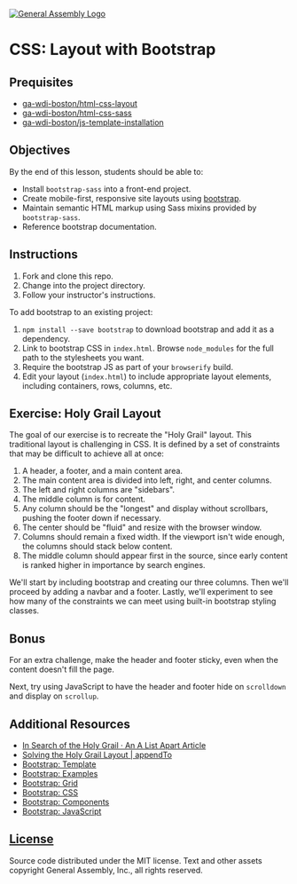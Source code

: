 [![General Assembly Logo](https://camo.githubusercontent.com/1a91b05b8f4d44b5bbfb83abac2b0996d8e26c92/687474703a2f2f692e696d6775722e636f6d2f6b6538555354712e706e67)](https://generalassemb.ly/education/web-development-immersive)

# CSS: Layout with Bootstrap

## Prequisites

-   [ga-wdi-boston/html-css-layout](https://github.com/ga-wdi-boston/html-css-layout)
-   [ga-wdi-boston/html-css-sass](https://github.com/ga-wdi-boston/html-css-sass)
-   [ga-wdi-boston/js-template-installation](https://github.com/ga-wdi-boston/js-template-installation)

## Objectives

By the end of this lesson, students should be able to:

-   Install `bootstrap-sass` into a front-end project.
-   Create mobile-first, responsive site layouts using
    [bootstrap](http://getbootstrap.com).
-   Maintain semantic HTML markup using Sass mixins provided by
    `bootstrap-sass`.
-   Reference bootstrap documentation.

## Instructions

1.  Fork and clone this repo.
1.  Change into the project directory.
1.  Follow your instructor's instructions.

To add bootstrap to an existing project:

1.  `npm install --save bootstrap` to download bootstrap and add it as a
    dependency.
1.  Link to bootstrap CSS in `index.html`. Browse `node_modules` for the full
    path to the stylesheets you want.
1.  Require the bootstrap JS as part of your `browserify` build.
1.  Edit your layout (`index.html`) to include appropriate layout elements,
    including containers, rows, columns, etc.

## Exercise: Holy Grail Layout

The goal of our exercise is to recreate the "Holy Grail" layout. This
traditional layout is challenging in CSS. It is defined by a set of constraints
that may be difficult to achieve all at once:

1.  A header, a footer, and a main content area.
1.  The main content area is divided into left, right, and center columns.
1.  The left and right columns are "sidebars".
1.  The middle column is for content.
1.  Any column should be the "longest" and display without scrollbars, pushing
    the footer down if necessary.
1.  The center should be "fluid" and resize with the browser window.
1.  Columns should remain a fixed width. If the viewport isn't wide enough, the
    columns should stack below content.
1.  The middle column should appear first in the source, since early content is
    ranked higher in importance by search engines.

We'll start by including bootstrap and creating our three columns. Then we'll
proceed by adding a navbar and a footer. Lastly, we'll experiment to see how
many of the constraints we can meet using built-in bootstrap styling classes.

## Bonus

For an extra challenge, make the header and footer sticky, even when the content
doesn't fill the page.

Next, try using JavaScript to have the header and footer hide on `scrolldown`
and display on `scrollup`.

## Additional Resources

-   [In Search of the Holy Grail · An A List Apart Article](http://alistapart.com/article/holygrail)
-   [Solving the Holy Grail Layout | appendTo](http://appendto.com/2014/03/solving-the-holy-grail-layout-2/)
-   [Bootstrap: Template](http://getbootstrap.com/getting-started/#template)
-   [Bootstrap: Examples](http://getbootstrap.com/getting-started/#examples)
-   [Bootstrap: Grid](http://getbootstrap.com/css/#grid)
-   [Bootstrap: CSS](http://getbootstrap.com/css/)
-   [Bootstrap: Components](http://getbootstrap.com/components/)
-   [Bootstrap: JavaScript](http://getbootstrap.com/javascript/)

## [License](LICENSE)

Source code distributed under the MIT license. Text and other assets copyright
General Assembly, Inc., all rights reserved.
